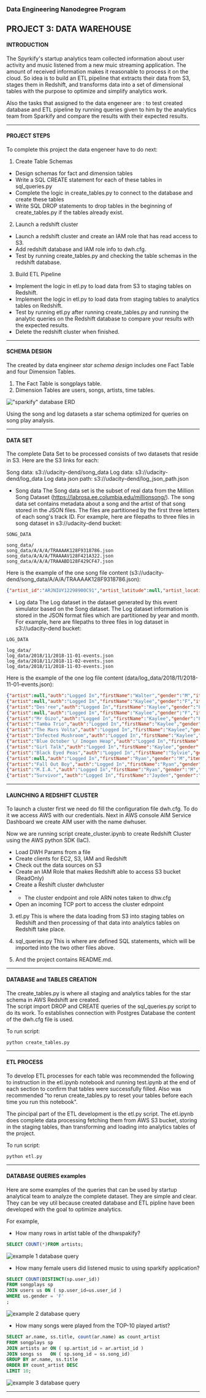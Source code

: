
### Data Engineering Nanodegree Program

## PROJECT 3: DATA WAREHOUSE

#### INTRODUCTION

The Spyrkify's startup analytics team collected information about user activity and music listened from a new muic streaming application. The amount of received information makes it reasonable to process it on the cloud.
So idea is to build an ETL pipeline that extracts their data from S3, stages them in Redshift, and transforms data into a set of dimensional tables with the purpose to optimize and simplify analytics work.

Also the tasks that assigned to the data engeneer are : to test created database and ETL pipeline by running queries given to him by the analytics team from Sparkify and compare the results with their expected results.

---

#### PROJECT STEPS

To complete this project the data engeneer have to do next:

1. Create Table Schemas
- Design schemas for fact and dimension tables
- Write a SQL CREATE statement for each of these tables in sql_queries.py
- Complete the logic in create_tables.py to connect to the database and create these tables
- Write SQL DROP statements to drop tables in the beginning of create_tables.py if the tables already exist. 

2. Launch a redshift cluster
- Launch a redshift cluster and create an IAM role that has read access to S3.
- Add redshift database and IAM role info to dwh.cfg.
- Test by running create_tables.py and checking the table schemas in the redshift database. 

3. Build ETL Pipeline
- Implement the logic in etl.py to load data from S3 to staging tables on Redshift.
- Implement the logic in etl.py to load data from staging tables to analytics tables on Redshift.
- Test by running etl.py after running create_tables.py and running the analytic queries on the Redshift database to compare your results with the expected results.
- Delete the redshift cluster when finished.

---

#### SCHEMA DESIGN
 
The created by data engineer _star schema design_ includes
one Fact Table and four Dimension Tables.

1. The Fact Table is songplays table.
2. Dimension Tables are users, songs, artists, time tables.

![\"sparkify\" database ERD](project3_erd.png)

Using the song and log datasets a star schema optimized for queries on song 
play analysis.

---

#### DATA SET

The complete Data Set to be processed consists of two datasets that reside in S3. 
Here are the S3 links for each:

Song data: s3://udacity-dend/song_data
Log data: s3://udacity-dend/log_data
Log data json path: s3://udacity-dend/log_json_path.json

- Song data
The Song data set is the subset of real data from the Million Song Dataset (https://labrosa.ee.columbia.edu/millionsong/). The song data set contains metadata about a song and the artist of that song stored in the JSON files. The files are partitioned by the first three letters of each song's track ID. For example, here are filepaths to three files in song dataset in s3://udacity-dend bucket:
```
SONG_DATA

song_data/
song_data/A/A/A/TRAAAAK128F9318786.json
song_data/A/A/A/TRAAAAV128F421A322.json
song_data/A/A/A/TRAAABD128F429CF47.json
```

Here is the example of the one song file content (s3://udacity-dend/song_data/A/A/A/TRAAAAK128F9318786.json):

```json
{"artist_id":"ARJNIUY12298900C91","artist_latitude":null,"artist_location":"","artist_longitude":null,"artist_name":"Adelitas Way","duration":213.9424,"num_songs":1,"song_id":"SOBLFFE12AF72AA5BA","title":"Scream","year":2009}
```

- Log data
The Log dataset in the dataset generated by this event simulator based on the Song dataset. The Log dataset information is stored in the JSON format files which are partitioned by year and month. For example, here are filepaths to three files in log dataset in s3://udacity-dend bucket: 
```
LOG_DATA

log_data/
log_data/2018/11/2018-11-01-events.json
log_data/2018/11/2018-11-02-events.json
log_data/2018/11/2018-11-03-events.json

```

Here is the example of the one log file content (data/log_data/2018/11/2018-11-01-events.json):

```json
{"artist":null,"auth":"Logged In","firstName":"Walter","gender":"M","itemInSession":0,"lastName":"Frye","length":null,"level":"free","location":"San Francisco-Oakland-Hayward, CA","method":"GET","page":"Home","registration":1540919166796.0,"sessionId":38,"song":null,"status":200,"ts":1541105830796,"userAgent":"\"Mozilla\/5.0 (Macintosh; Intel Mac OS X 10_9_4) AppleWebKit\/537.36 (KHTML, like Gecko) Chrome\/36.0.1985.143 Safari\/537.36\"","userId":"39"}
{"artist":null,"auth":"Logged In","firstName":"Kaylee","gender":"F","itemInSession":0,"lastName":"Summers","length":null,"level":"free","location":"Phoenix-Mesa-Scottsdale, AZ","method":"GET","page":"Home","registration":1540344794796.0,"sessionId":139,"song":null,"status":200,"ts":1541106106796,"userAgent":"\"Mozilla\/5.0 (Windows NT 6.1; WOW64) AppleWebKit\/537.36 (KHTML, like Gecko) Chrome\/35.0.1916.153 Safari\/537.36\"","userId":"8"}
{"artist":"Des'ree","auth":"Logged In","firstName":"Kaylee","gender":"F","itemInSession":1,"lastName":"Summers","length":246.30812,"level":"free","location":"Phoenix-Mesa-Scottsdale, AZ","method":"PUT","page":"NextSong","registration":1540344794796.0,"sessionId":139,"song":"You Gotta Be","status":200,"ts":1541106106796,"userAgent":"\"Mozilla\/5.0 (Windows NT 6.1; WOW64) AppleWebKit\/537.36 (KHTML, like Gecko) Chrome\/35.0.1916.153 Safari\/537.36\"","userId":"8"}
{"artist":null,"auth":"Logged In","firstName":"Kaylee","gender":"F","itemInSession":2,"lastName":"Summers","length":null,"level":"free","location":"Phoenix-Mesa-Scottsdale, AZ","method":"GET","page":"Upgrade","registration":1540344794796.0,"sessionId":139,"song":null,"status":200,"ts":1541106132796,"userAgent":"\"Mozilla\/5.0 (Windows NT 6.1; WOW64) AppleWebKit\/537.36 (KHTML, like Gecko) Chrome\/35.0.1916.153 Safari\/537.36\"","userId":"8"}
{"artist":"Mr Oizo","auth":"Logged In","firstName":"Kaylee","gender":"F","itemInSession":3,"lastName":"Summers","length":144.03873,"level":"free","location":"Phoenix-Mesa-Scottsdale, AZ","method":"PUT","page":"NextSong","registration":1540344794796.0,"sessionId":139,"song":"Flat 55","status":200,"ts":1541106352796,"userAgent":"\"Mozilla\/5.0 (Windows NT 6.1; WOW64) AppleWebKit\/537.36 (KHTML, like Gecko) Chrome\/35.0.1916.153 Safari\/537.36\"","userId":"8"}
{"artist":"Tamba Trio","auth":"Logged In","firstName":"Kaylee","gender":"F","itemInSession":4,"lastName":"Summers","length":177.18812,"level":"free","location":"Phoenix-Mesa-Scottsdale, AZ","method":"PUT","page":"NextSong","registration":1540344794796.0,"sessionId":139,"song":"Quem Quiser Encontrar O Amor","status":200,"ts":1541106496796,"userAgent":"\"Mozilla\/5.0 (Windows NT 6.1; WOW64) AppleWebKit\/537.36 (KHTML, like Gecko) Chrome\/35.0.1916.153 Safari\/537.36\"","userId":"8"}
{"artist":"The Mars Volta","auth":"Logged In","firstName":"Kaylee","gender":"F","itemInSession":5,"lastName":"Summers","length":380.42077,"level":"free","location":"Phoenix-Mesa-Scottsdale, AZ","method":"PUT","page":"NextSong","registration":1540344794796.0,"sessionId":139,"song":"Eriatarka","status":200,"ts":1541106673796,"userAgent":"\"Mozilla\/5.0 (Windows NT 6.1; WOW64) AppleWebKit\/537.36 (KHTML, like Gecko) Chrome\/35.0.1916.153 Safari\/537.36\"","userId":"8"}
{"artist":"Infected Mushroom","auth":"Logged In","firstName":"Kaylee","gender":"F","itemInSession":6,"lastName":"Summers","length":440.2673,"level":"free","location":"Phoenix-Mesa-Scottsdale, AZ","method":"PUT","page":"NextSong","registration":1540344794796.0,"sessionId":139,"song":"Becoming Insane","status":200,"ts":1541107053796,"userAgent":"\"Mozilla\/5.0 (Windows NT 6.1; WOW64) AppleWebKit\/537.36 (KHTML, like Gecko) Chrome\/35.0.1916.153 Safari\/537.36\"","userId":"8"}
{"artist":"Blue October \/ Imogen Heap","auth":"Logged In","firstName":"Kaylee","gender":"F","itemInSession":7,"lastName":"Summers","length":241.3971,"level":"free","location":"Phoenix-Mesa-Scottsdale, AZ","method":"PUT","page":"NextSong","registration":1540344794796.0,"sessionId":139,"song":"Congratulations","status":200,"ts":1541107493796,"userAgent":"\"Mozilla\/5.0 (Windows NT 6.1; WOW64) AppleWebKit\/537.36 (KHTML, like Gecko) Chrome\/35.0.1916.153 Safari\/537.36\"","userId":"8"}
{"artist":"Girl Talk","auth":"Logged In","firstName":"Kaylee","gender":"F","itemInSession":8,"lastName":"Summers","length":160.15628,"level":"free","location":"Phoenix-Mesa-Scottsdale, AZ","method":"PUT","page":"NextSong","registration":1540344794796.0,"sessionId":139,"song":"Once again","status":200,"ts":1541107734796,"userAgent":"\"Mozilla\/5.0 (Windows NT 6.1; WOW64) AppleWebKit\/537.36 (KHTML, like Gecko) Chrome\/35.0.1916.153 Safari\/537.36\"","userId":"8"}
{"artist":"Black Eyed Peas","auth":"Logged In","firstName":"Sylvie","gender":"F","itemInSession":0,"lastName":"Cruz","length":214.93506,"level":"free","location":"Washington-Arlington-Alexandria, DC-VA-MD-WV","method":"PUT","page":"NextSong","registration":1540266185796.0,"sessionId":9,"song":"Pump It","status":200,"ts":1541108520796,"userAgent":"\"Mozilla\/5.0 (Macintosh; Intel Mac OS X 10_9_4) AppleWebKit\/537.77.4 (KHTML, like Gecko) Version\/7.0.5 Safari\/537.77.4\"","userId":"10"}
{"artist":null,"auth":"Logged In","firstName":"Ryan","gender":"M","itemInSession":0,"lastName":"Smith","length":null,"level":"free","location":"San Jose-Sunnyvale-Santa Clara, CA","method":"GET","page":"Home","registration":1541016707796.0,"sessionId":169,"song":null,"status":200,"ts":1541109015796,"userAgent":"\"Mozilla\/5.0 (X11; Linux x86_64) AppleWebKit\/537.36 (KHTML, like Gecko) Ubuntu Chromium\/36.0.1985.125 Chrome\/36.0.1985.125 Safari\/537.36\"","userId":"26"}
{"artist":"Fall Out Boy","auth":"Logged In","firstName":"Ryan","gender":"M","itemInSession":1,"lastName":"Smith","length":200.72444,"level":"free","location":"San Jose-Sunnyvale-Santa Clara, CA","method":"PUT","page":"NextSong","registration":1541016707796.0,"sessionId":169,"song":"Nobody Puts Baby In The Corner","status":200,"ts":1541109125796,"userAgent":"\"Mozilla\/5.0 (X11; Linux x86_64) AppleWebKit\/537.36 (KHTML, like Gecko) Ubuntu Chromium\/36.0.1985.125 Chrome\/36.0.1985.125 Safari\/537.36\"","userId":"26"}
{"artist":"M.I.A.","auth":"Logged In","firstName":"Ryan","gender":"M","itemInSession":2,"lastName":"Smith","length":233.7171,"level":"free","location":"San Jose-Sunnyvale-Santa Clara, CA","method":"PUT","page":"NextSong","registration":1541016707796.0,"sessionId":169,"song":"Mango Pickle Down River (With The Wilcannia Mob)","status":200,"ts":1541109325796,"userAgent":"\"Mozilla\/5.0 (X11; Linux x86_64) AppleWebKit\/537.36 (KHTML, like Gecko) Ubuntu Chromium\/36.0.1985.125 Chrome\/36.0.1985.125 Safari\/537.36\"","userId":"26"}
{"artist":"Survivor","auth":"Logged In","firstName":"Jayden","gender":"M","itemInSession":0,"lastName":"Fox","length":245.36771,"level":"free","location":"New Orleans-Metairie, LA","method":"PUT","page":"NextSong","registration":1541033612796.0,"sessionId":100,"song":"Eye Of The Tiger","status":200,"ts":1541110994796,"userAgent":"\"Mozilla\/5.0 (Windows NT 6.3; WOW64) AppleWebKit\/537.36 (KHTML, like Gecko) Chrome\/36.0.1985.143 Safari\/537.36\"","userId":"101"}
```

---

#### LAUNCHING A REDSHIFT CLUSTER

To launch a cluster first we need do fill the configuration file dwh.cfg.
To do it we access AWS with our credentials.
Next in AWS console AIM Service Dashboard we create AIM user with the name dwhuser.

Now we are running script create_cluster.ipynb to create Redshift Cluster using the AWS python SDK (IaC). 
- Load DWH Params from a file
- Create clients for EC2, S3, IAM and Redshift
- Check out the data sources on S3
- Create an IAM Role that makes Redshift able to access S3 bucket (ReadOnly)
- Create a Reshift cluster dwhcluster
- - The cluster endpoint and role ARN notes taken to dhw.cfg
- Open an incoming TCP port to access the cluster ednpoint

3. etl.py 
This is where the data loading from S3 into staging tables on Redshift and then processing of that data into analytics tables on Redshift take place.

4. sql_queries.py 
This is where are defined SQL statements, which will be imported into the two other files above.

5. And the project contains README.md. 

---

#### DATABASE and TABLES CREATION

The create_tables.py  is where all staging and analytics tables for the star schema in AWS Redshift are created.  
The script import DROP and CREATE queries of the sql_queries.py script to do its work. To establishes connection 
with Postgres Database the content of the dwh.cfg file is used.
 
To run script:
```python
python create_tables.py
```
---

#### ETL PROCESS

To develop ETL processes for each table was recommended the following to 
instruction in the etl.ipynb notebook and running test.ipynb at the end of each section
to confirm that tables were successfully filled. Also was recommended 
"to rerun create_tables.py to reset your tables before each time you run this notebook".

The pincipal part of the ETL development is the etl.py script.
The etl.ipynb does complete data processing fetching them from  AWS S3 bucket, storing in the staging tables, than transforming and loading into analytics tables of the project. 
 
To run script:
```python
python etl.py
```

---

#### DATABASE QUERIES examples

Here are some examples of the queries that can be used by startup analytical team to
analyze the complete dataset. They are simple and clear. They can be vey util because
created database and ETL pipline have been developed with the goal to optimize 
analytics.

For example,
 - How many rows in artist table of the dhwspakify?
```SQL
SELECT COUNT(*)FROM artists;
```
![example 1 database query](project3_query1.png)
 
 - How many female users did listened music to using sparkify application?
```SQL
SELECT COUNT(DISTINCT(sp.user_id))
FROM songplays sp
JOIN users us ON ( sp.user_id=us.user_id )
WHERE us.gender = 'F'
;
```
![example 2 database query](project3_query2.png)
 
 - How many songs were played from the TOP-10 played artist?
```SQL
SELECT ar.name, ss.title, count(ar.name) as count_artist
FROM songplays sp
JOIN artists ar ON ( sp.artist_id = ar.artist_id )
JOIN songs ss   ON ( sp.song_id = ss.song_id)
GROUP BY ar.name, ss.title
ORDER BY count_artist DESC
LIMIT 10;
```
![example 3 database query](project3_query3.png)

---

